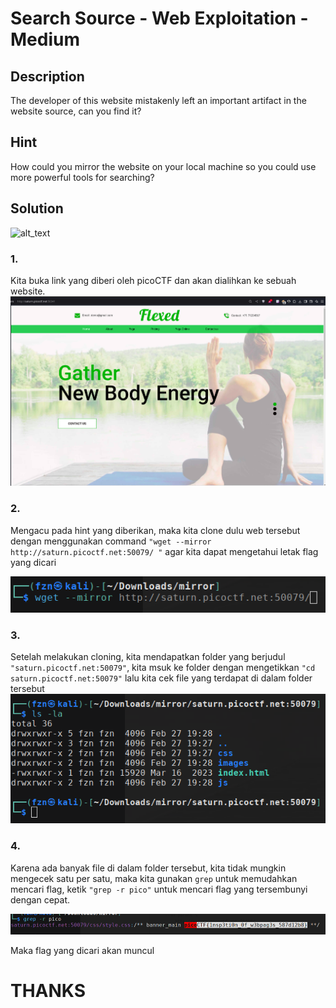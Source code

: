 # Search Source - Web Exploitation - Medium

## Description
The developer of this website mistakenly left an important artifact in the website source, can you find it?  
  
## Hint
How could you mirror the website on your local machine so you could use more powerful tools for searching?   

## Solution  
![alt_text](?raw=true)  
### 1.
Kita buka link yang diberi oleh picoCTF dan akan dialihkan ke sebuah website.
![alt_text](https://github.com/fauznazz-afk/ctf-writeup/blob/main/Documentation/searchsource/Screenshot%20From%202025-02-27%2019-42-28.png?raw=true)  

### 2.
Mengacu pada hint yang diberikan, maka kita clone dulu web tersebut dengan menggunakan command `"wget --mirror http://saturn.picoctf.net:50079/
"` agar kita dapat mengetahui letak flag yang dicari  

![alt_text](https://github.com/fauznazz-afk/ctf-writeup/blob/main/Documentation/searchsource/Screenshot%20From%202025-02-27%2019-42-40.png?raw=true) 

### 3.
Setelah melakukan cloning, kita mendapatkan folder yang berjudul `"saturn.picoctf.net:50079"`, kita msuk ke folder dengan mengetikkan `"cd saturn.picoctf.net:50079"` lalu kita cek file yang terdapat di dalam folder tersebut  
![alt_text](https://github.com/fauznazz-afk/ctf-writeup/blob/main/Documentation/searchsource/Screenshot%20From%202025-02-27%2019-43-22.png?raw=true)  

### 4.
Karena ada banyak file di dalam folder tersebut, kita tidak mungkin mengecek satu per satu, maka kita gunakan `grep` untuk memudahkan mencari flag, ketik `"grep -r pico"` untuk mencari flag yang tersembunyi dengan cepat.  

![alt_text](https://github.com/fauznazz-afk/ctf-writeup/blob/main/Documentation/searchsource/Screenshot%20From%202025-02-27%2019-41-17.png?raw=true)  

Maka flag yang dicari akan muncul  


# THANKS

